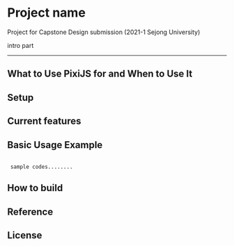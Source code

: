 # Project name
Project for Capstone Design submission (2021-1 Sejong University)


intro part



------------

## What to Use PixiJS for and When to Use It




## Setup



## Current features


## Basic Usage Example
```

 sample codes........
```


## How to build

## Reference

## License





